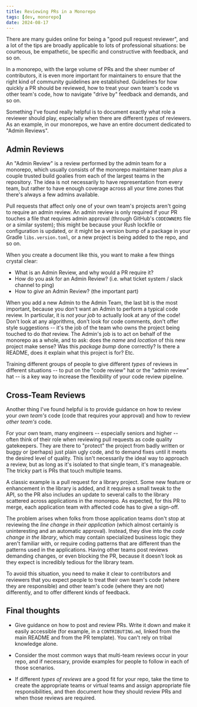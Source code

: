 ```yaml
---
title: Reviewing PRs in a Monorepo
tags: [dev, monorepo]
date: 2024-08-17
---
```


There are many guides online for being a "good pull request reviewer", and a lot of the tips are broadly applicable to lots of professional situations: be courteous, be empathetic, be specific and constructive with feedback, and so on.

In a monorepo, with the large volume of PRs and the sheer number of contributors, it is even more important for maintainers to ensure that the right kind of community guidelines are established. Guidelines for how quickly a PR should be reviewed, how to treat your own team's code vs other team's code, how to navigate "drive by" feedback and demands, and so on.

Something I've found really helpful is to document exactly what role a reviewer should play, especially when there are different _types_ of reviewers. As an example, in our monorepos, we have an entire document dedicated to "Admin Reviews".

## Admin Reviews

An "Admin Review" is a review performed by the admin team for a monorepo, which usually consists of the monorepo maintainer team _plus_ a couple trusted build goalies from each of the largest teams in the repository. The idea is not necessarily to have representation from every team, but rather to have enough coverage across all your time zones that there's always a few admins available.

Pull requests that affect only one of your own team's projects aren't going to require an admin review. An admin review is only required if your PR touches a file that requires admin approval (through GitHub's `CODEOWNERS` file or a similar system); this might be because your Rush lockfile or configuration is updated, or it might be a version bump of a package in your Gradle `libs.version.toml`, or a new project is being added to the repo, and so on.

When you create a document like this, you want to make a few things crystal clear:

 - What is an Admin Review, and why would a PR require it?
 - How do you ask for an Admin Review? (i.e. what ticket system / slack channel to ping)
 - How to _give_ an Admin Review? (the important part)

When you add a new Admin to the Admin Team, the last bit is the most important, because you don't want an Admin to perform a typical code review. In particular, it is _not your job_ to actually look at any of the code! Don't look at any algorithms, don't look for code comments, don't offer style suggestions -- it's the job of the team who owns the project being touched to do _that_ review. The Admin's job is to act on behalf of the monorepo as a whole, and to ask: does the _name_ and _location_ of this new project make sense? Was this _package bump_ done correctly? Is there a README, does it explain what this project is for? Etc.

Training different groups of people to give different _types_ of reviews in different situations -- to put on the "code review" hat or the "admin review" hat -- is a key way to increase the flexibility of your code review pipeline.

## Cross-Team Reviews

Another thing I've found helpful is to provide guidance on how to review your _own team's_ code (code that requires your approval) and how to review _other team's_ code.

For your own team, many engineers -- especially seniors and higher -- often think of their role when reviewing pull requests as code quality gatekeepers. They are there to "protect" the project from badly written or buggy or (perhaps) just plain ugly code, and to demand fixes until it meets the desired level of quality. This isn't necessarily the ideal way to approach a review, but as long as it's isolated to that single team, it's manageable. The tricky part is PRs that touch multiple teams.

A classic example is a pull request for a library project. Some new feature or enhancement in the library is added, and it requires a small tweak to the API, so the PR also includes an update to several calls to the library scattered across applications in the monorepo. As expected, for this PR to merge, each application team with affected code has to give a sign-off.

The problem arises when folks from those application teams don't stop at reviewing the _line change in their application_ (which almost certainly is uninteresting and an automatic approval). Instead, they dive into the _code change in the library_, which may contain specialized business logic they aren't familiar with, or require coding patterns that are different than the patterns used in the applications. Having other teams post reviews demanding changes, or even blocking the PR, because it doesn't look as they expect is incredibly tedious for the library team.

To avoid this situation, you need to make it clear to contributors and reviewers that you expect people to treat their own team's code (where they are responsible) and other team's code (where they are not) differently, and to offer different kinds of feedback.

## Final thoughts

 - Give guidance on how to post and review PRs. Write it down and make it easily accessible (for example, in a `CONTRIBUTING.md`, linked from the main README and from the PR template). You can't rely on tribal knowledge alone.

 - Consider the most common ways that multi-team reviews occur in your repo, and if necessary, provide examples for people to follow in each of those scenarios.

 - If different _types of reviews_ are a good fit for your repo, take the time to create the appropriate teams or virtual teams and assign appropriate file responsibilities, and then document how they should review PRs and when those reviews are required.
